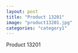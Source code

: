 ```yaml
---
layout: post
title: "Product 13201"
image: "product13201.jpg"
categories: "category1"
---
```

Product 13201

